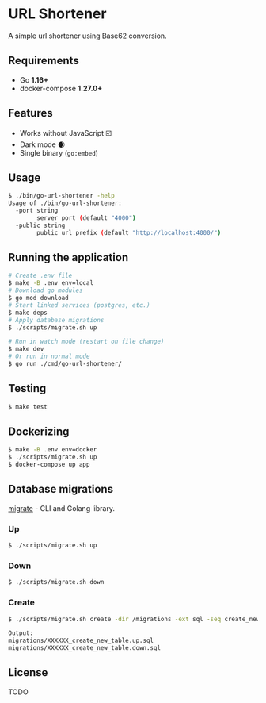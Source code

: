 # URL Shortener

A simple url shortener using Base62 conversion.

## Requirements

- Go **1.16+**
- docker-compose **1.27.0+**

## Features

- Works without JavaScript ☑️
- Dark mode 🌒
- Single binary (`go:embed`)

## Usage

```sh
$ ./bin/go-url-shortener -help
Usage of ./bin/go-url-shortener:
  -port string
        server port (default "4000")
  -public string
        public url prefix (default "http://localhost:4000/")
```

## Running the application

```sh
# Create .env file
$ make -B .env env=local
# Download go modules
$ go mod download
# Start linked services (postgres, etc.)
$ make deps
# Apply database migrations
$ ./scripts/migrate.sh up

# Run in watch mode (restart on file change)
$ make dev
# Or run in normal mode
$ go run ./cmd/go-url-shortener/
```

## Testing

```sh
$ make test
```

## Dockerizing

```sh
$ make -B .env env=docker
$ ./scripts/migrate.sh up
$ docker-compose up app
```

## Database migrations

[migrate](https://github.com/golang-migrate/migrate) - CLI and Golang library.

### Up

```sh
$ ./scripts/migrate.sh up
```

### Down

```sh
$ ./scripts/migrate.sh down
```

### Create

```sh
$ ./scripts/migrate.sh create -dir /migrations -ext sql -seq create_new_table

Output:
migrations/XXXXXX_create_new_table.up.sql
migrations/XXXXXX_create_new_table.down.sql
```

## License

TODO

